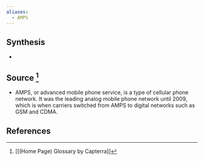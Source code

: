 ```yaml
---
aliases:
  - AMPS
---
```

## Synthesis
- 
## Source [^1]
- AMPS, or advanced mobile phone service, is a type of cellular phone network. It was the leading analog mobile phone network until 2009, which is when carriers switched from AMPS to digital networks such as GSM and CDMA.
## References

[^1]: [[(Home Page) Glossary by Capterra]]